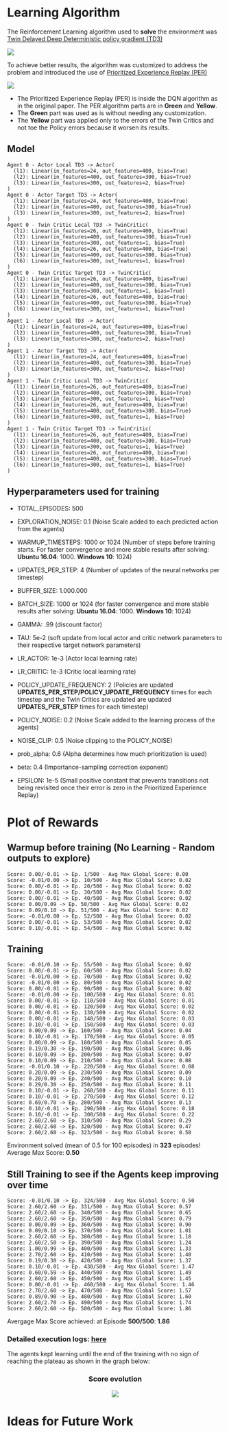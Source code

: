 # Learning Algorithm
The Reinforcement Learning algorithm used to **solve** the environment was [Twin Delayed Deep Deterministic policy gradient (TD3)](https://arxiv.org/abs/1802.09477)

![](images/td3-algorithm.PNG)

To achieve better results, the algorithm was customized to address the problem and introduced the use of [Prioritized Experience Replay (PER)](https://arxiv.org/abs/1511.05952)

![](images/per.png)

* The Prioritized Experience Replay (PER) is inside the DQN algorithm as in the original paper. The PER algorithm parts are in __Green__ and __Yellow__.
* The __Green__ part was used as is without needing any customization.
* The __Yellow__ part was applied only to the errors of the Twin Critics and not toe the Policy errors because it worsen its results.

## Model
```
Agent 0 - Actor Local TD3 -> Actor(
  (l1): Linear(in_features=24, out_features=400, bias=True)
  (l2): Linear(in_features=400, out_features=300, bias=True)
  (l3): Linear(in_features=300, out_features=2, bias=True)
)
Agent 0 - Actor Target TD3 -> Actor(
  (l1): Linear(in_features=24, out_features=400, bias=True)
  (l2): Linear(in_features=400, out_features=300, bias=True)
  (l3): Linear(in_features=300, out_features=2, bias=True)
)
Agent 0 - Twin Critic Local TD3 -> TwinCritic(
  (l1): Linear(in_features=26, out_features=400, bias=True)
  (l2): Linear(in_features=400, out_features=300, bias=True)
  (l3): Linear(in_features=300, out_features=1, bias=True)
  (l4): Linear(in_features=26, out_features=400, bias=True)
  (l5): Linear(in_features=400, out_features=300, bias=True)
  (l6): Linear(in_features=300, out_features=1, bias=True)
)
Agent 0 - Twin Critic Target TD3 -> TwinCritic(
  (l1): Linear(in_features=26, out_features=400, bias=True)
  (l2): Linear(in_features=400, out_features=300, bias=True)
  (l3): Linear(in_features=300, out_features=1, bias=True)
  (l4): Linear(in_features=26, out_features=400, bias=True)
  (l5): Linear(in_features=400, out_features=300, bias=True)
  (l6): Linear(in_features=300, out_features=1, bias=True)
)
Agent 1 - Actor Local TD3 -> Actor(
  (l1): Linear(in_features=24, out_features=400, bias=True)
  (l2): Linear(in_features=400, out_features=300, bias=True)
  (l3): Linear(in_features=300, out_features=2, bias=True)
)
Agent 1 - Actor Target TD3 -> Actor(
  (l1): Linear(in_features=24, out_features=400, bias=True)
  (l2): Linear(in_features=400, out_features=300, bias=True)
  (l3): Linear(in_features=300, out_features=2, bias=True)
)
Agent 1 - Twin Critic Local TD3 -> TwinCritic(
  (l1): Linear(in_features=26, out_features=400, bias=True)
  (l2): Linear(in_features=400, out_features=300, bias=True)
  (l3): Linear(in_features=300, out_features=1, bias=True)
  (l4): Linear(in_features=26, out_features=400, bias=True)
  (l5): Linear(in_features=400, out_features=300, bias=True)
  (l6): Linear(in_features=300, out_features=1, bias=True)
)
Agent 1 - Twin Critic Target TD3 -> TwinCritic(
  (l1): Linear(in_features=26, out_features=400, bias=True)
  (l2): Linear(in_features=400, out_features=300, bias=True)
  (l3): Linear(in_features=300, out_features=1, bias=True)
  (l4): Linear(in_features=26, out_features=400, bias=True)
  (l5): Linear(in_features=400, out_features=300, bias=True)
  (l6): Linear(in_features=300, out_features=1, bias=True)
)
```

## Hyperparameters used for training

* TOTAL_EPISODES: 500

* EXPLORATION_NOISE: 0.1 (Noise Scale added to each predicted action from the agents)
* WARMUP_TIMESTEPS: 1000 or 1024 (Number of steps before training starts. For faster convergence and more stable results after solving: __Ubuntu 16.04__: 1000. __Windows 10__: 1024)
* UPDATES_PER_STEP: 4 (Number of updates of the neural networks per timestep)

* BUFFER_SIZE: 1.000.000
* BATCH_SIZE: 1000 or 1024 (for faster convergence and more stable results after solving: __Ubuntu 16.04__: 1000. __Windows 10__: 1024)
* GAMMA: .99 (discount factor)
* TAU: 5e-2 (soft update from local actor and critic network parameters to their respective target network parameters)
* LR_ACTOR: 1e-3 (Actor local learning rate)
* LR_CRITIC: 1e-3 (Critic local learning rate)
* POLICY_UPDATE_FREQUENCY: 2 (Policies are updated __UPDATES_PER_STEP/POLICY_UPDATE_FREQUENCY__ times for each timestep and the Twin Critics are updated are updated __UPDATES_PER_STEP__ times for each timestep)
* POLICY_NOISE: 0.2 (Noise Scale added to the learning process of the agents)
* NOISE_CLIP: 0.5 (Noise clipping to the POLICY_NOISE)

* prob_alpha: 0.6 (Alpha determines how much prioritization is used)
* beta: 0.4 (Importance-sampling correction exponent)
* EPSILON: 1e-5 (Small positive constant that prevents transitions not being revisited once their error is zero in the Prioritized Experience Replay)


# Plot of Rewards

## Warmup before training (No Learning - Random outputs to explore)
```
Score: 0.00/-0.01 -> Ep. 1/500 - Avg Max Global Score: 0.00
Score: -0.01/0.00 -> Ep. 10/500 - Avg Max Global Score: 0.02
Score: 0.00/-0.01 -> Ep. 20/500 - Avg Max Global Score: 0.02
Score: 0.00/-0.01 -> Ep. 30/500 - Avg Max Global Score: 0.02
Score: 0.00/-0.01 -> Ep. 40/500 - Avg Max Global Score: 0.02
Score: 0.00/0.09 -> Ep. 50/500 - Avg Max Global Score: 0.02
Score: 0.09/0.10 -> Ep. 51/500 - Avg Max Global Score: 0.02
Score: -0.01/0.00 -> Ep. 52/500 - Avg Max Global Score: 0.02
Score: 0.00/-0.01 -> Ep. 53/500 - Avg Max Global Score: 0.02
Score: 0.10/-0.01 -> Ep. 54/500 - Avg Max Global Score: 0.02
```
 
 ## Training
 
```
Score: -0.01/0.10 -> Ep. 55/500 - Avg Max Global Score: 0.02
Score: 0.00/-0.01 -> Ep. 60/500 - Avg Max Global Score: 0.02
Score: -0.01/0.00 -> Ep. 70/500 - Avg Max Global Score: 0.02
Score: -0.01/0.00 -> Ep. 80/500 - Avg Max Global Score: 0.02
Score: 0.00/-0.01 -> Ep. 90/500 - Avg Max Global Score: 0.02
Score: -0.01/0.00 -> Ep. 100/500 - Avg Max Global Score: 0.01
Score: 0.00/-0.01 -> Ep. 110/500 - Avg Max Global Score: 0.01
Score: 0.00/-0.01 -> Ep. 120/500 - Avg Max Global Score: 0.02
Score: 0.00/-0.01 -> Ep. 130/500 - Avg Max Global Score: 0.02
Score: 0.00/-0.01 -> Ep. 140/500 - Avg Max Global Score: 0.03
Score: 0.10/-0.01 -> Ep. 150/500 - Avg Max Global Score: 0.03
Score: 0.00/0.09 -> Ep. 160/500 - Avg Max Global Score: 0.04
Score: 0.10/-0.01 -> Ep. 170/500 - Avg Max Global Score: 0.05
Score: 0.00/0.09 -> Ep. 180/500 - Avg Max Global Score: 0.05
Score: 0.19/0.30 -> Ep. 190/500 - Avg Max Global Score: 0.06
Score: 0.10/0.09 -> Ep. 200/500 - Avg Max Global Score: 0.07
Score: 0.10/0.09 -> Ep. 210/500 - Avg Max Global Score: 0.08
Score: -0.01/0.10 -> Ep. 220/500 - Avg Max Global Score: 0.08
Score: 0.20/0.09 -> Ep. 230/500 - Avg Max Global Score: 0.09
Score: 0.20/0.09 -> Ep. 240/500 - Avg Max Global Score: 0.10
Score: 0.29/0.30 -> Ep. 250/500 - Avg Max Global Score: 0.11
Score: 0.10/-0.01 -> Ep. 260/500 - Avg Max Global Score: 0.11
Score: 0.10/-0.01 -> Ep. 270/500 - Avg Max Global Score: 0.12
Score: 0.69/0.70 -> Ep. 280/500 - Avg Max Global Score: 0.13
Score: 0.10/-0.01 -> Ep. 290/500 - Avg Max Global Score: 0.18
Score: 0.10/-0.01 -> Ep. 300/500 - Avg Max Global Score: 0.22
Score: 2.60/2.60 -> Ep. 310/500 - Avg Max Global Score: 0.29
Score: 2.60/2.60 -> Ep. 320/500 - Avg Max Global Score: 0.47
Score: 2.60/2.60 -> Ep. 323/500 - Avg Max Global Score: 0.50
```
Environment solved (mean of 0.5 for 100 episodes) in **323** episodes!	Average Max Score: **0.50**


## Still Training to see if the Agents keep improving over time

```
Score: -0.01/0.10 -> Ep. 324/500 - Avg Max Global Score: 0.50
Score: 2.60/2.60 -> Ep. 331/500 - Avg Max Global Score: 0.57
Score: 2.60/2.60 -> Ep. 340/500 - Avg Max Global Score: 0.65
Score: 2.60/2.60 -> Ep. 350/500 - Avg Max Global Score: 0.79
Score: 0.00/0.09 -> Ep. 360/500 - Avg Max Global Score: 0.90
Score: 0.09/0.10 -> Ep. 370/500 - Avg Max Global Score: 1.01
Score: 2.60/2.60 -> Ep. 380/500 - Avg Max Global Score: 1.18
Score: 2.60/2.50 -> Ep. 390/500 - Avg Max Global Score: 1.24
Score: 1.00/0.99 -> Ep. 400/500 - Avg Max Global Score: 1.33
Score: 2.70/2.60 -> Ep. 410/500 - Avg Max Global Score: 1.40
Score: 0.19/0.30 -> Ep. 420/500 - Avg Max Global Score: 1.37
Score: 0.10/-0.01 -> Ep. 430/500 - Avg Max Global Score: 1.47
Score: 0.60/0.59 -> Ep. 440/500 - Avg Max Global Score: 1.49
Score: 2.60/2.60 -> Ep. 450/500 - Avg Max Global Score: 1.45
Score: 0.00/-0.01 -> Ep. 460/500 - Avg Max Global Score: 1.46
Score: 2.70/2.60 -> Ep. 470/500 - Avg Max Global Score: 1.57
Score: 0.89/0.90 -> Ep. 480/500 - Avg Max Global Score: 1.60
Score: 2.60/2.70 -> Ep. 490/500 - Avg Max Global Score: 1.74
Score: 2.60/2.60 -> Ep. 500/500 - Avg Max Global Score: 1.86
```

Avergage Max Score achieved: at Episode **500/500**: **1.86**


### Detailed execution logs: [here](/results/results-linux.txt)

The agents kept learning until the end of the training with no sign of reaching the plateau as shown in the graph below:

<h3 align="center">Score evolution</h3>
<p align="center">
  <img src="/images/score-evolution-linux.png" />
</p>


# Ideas for Future Work

